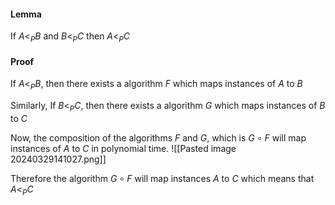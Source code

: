 #### Lemma 
If $A<_{P}B$ and $B < _{P}C$ then $A < _{P}C$

#### Proof 
If  $A<_{P}B$, then there exists a algorithm $F$ which maps instances of $A$ to $B$

Similarly, If  $B<_{P}C$, then there exists a algorithm $G$ which maps instances of $B$ to $C$

Now, the composition of the algorithms $F$ and $G$, which is $G \circ F$
will map instances of $A$ to $C$ in polynomial time.
![[Pasted image 20240329141027.png]]

Therefore the algorithm $G \circ F$ will map instances $A$ to $C$ which means that $A <_{P} C$
